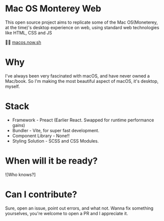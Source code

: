 # Mac OS Monterey Web

This open source project aims to replicate some of the Mac OS(Moneterey, at the time)'s desktop experience on web, using standard web technologies like HTML, CSS and JS

🔗🔗 [macos.now.sh](https://macos.now.sh)

# Why

I've always been very fascinated with macOS, and have never owned a Mac/book. So I'm making the most beautiful aspect of macOS, it's desktop, myself.

# Stack

- Framework - Preact (Earlier React. Swapped for runtime performance gains)
- Bundler - Vite, for super fast development.
- Component Library - None!!
- Styling Solution - SCSS and CSS Modules.

# When will it be ready?

![Who knows?]

# Can I contribute?

Sure, open an issue, point out errors, and what not. Wanna fix something yourselves, you're welcome to open a PR and I appreciate it.

